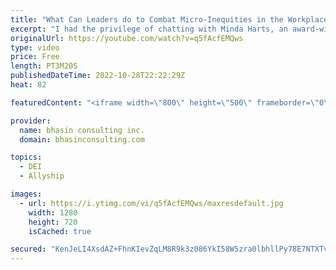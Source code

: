 ```yaml
---
title: "What Can Leaders do to Combat Micro-Inequities in the Workplace?"
excerpt: "I had the privilege of chatting with Minda Harts, an award-winning speaker and expert on building racially inclusive workplaces, about what leaders and HR professionals can do to create work environments that help to address biases and prejudices that impact people’s experiences.   In this clip, Minda"
originalUrl: https://youtube.com/watch?v=q5fAcfEMQws
type: video
price: Free
length: PT3M20S
publishedDateTime: 2022-10-28T22:22:29Z
heat: 82

featuredContent: "<iframe width=\"800\" height=\"500\" frameborder=\"0\" src=\"https://www.youtube.com/embed/q5fAcfEMQws\" allow=\"accelerometer; autoplay; encrypted-media; gyroscope; picture-in-picture\" allowfullscreen></iframe>"

provider:
  name: bhasin consulting inc.
  domain: bhasinconsulting.com

topics:
  - DEI
  - Allyship

images:
  - url: https://i.ytimg.com/vi/q5fAcfEMQws/maxresdefault.jpg
    width: 1280
    height: 720
    isCached: true

secured: "KenJeLI4XsdAZ+FhnKIevZqLM8R9k3z086YkI58W5zra0lbhllPy78E7NTXTvcP5YRhAsbtY3M5+Zimcw6vN6aNtCyjR1Nx7KcL5uvQqPGnL2YsQzyrfXFbXdNLwNuAbG80JSj5lyHggw1J1RkEz5L7xjTHX8CA0EnpiKnQsJI00H1lggArBdDaP2whk1XhO7ErtKq0YaV3h6p2w/SAUSa4Cccb1LSVXL4cr4RUqSeLK3LJXr+Lp9EKP+P3jqRADAJxuWoPVGpJb5kfQ3c5yPoV2mKyim1LJLq+eWZDqtt5jt6XJu6Vkg8fySyriBpV2xbIeRTqBZs5u1mwtazrXkE9ARf0zv8A93wlWwLVom8vtyBJw4AVRANK7ckPzVSegj4GNluoBd9qSYSXXtxONFQ==;fAHN8Fl+r6Fnid86NV79TA=="
---
```


